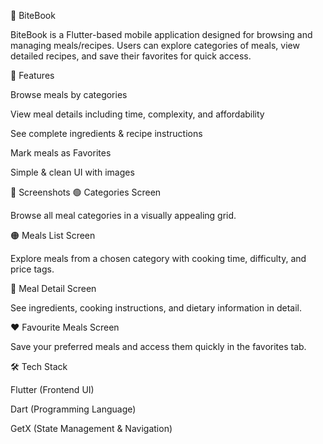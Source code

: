 🍴 BiteBook

BiteBook is a Flutter-based mobile application designed for browsing and managing meals/recipes.
Users can explore categories of meals, view detailed recipes, and save their favorites for quick access.

🚀 Features

Browse meals by categories

View meal details including time, complexity, and affordability

See complete ingredients & recipe instructions

Mark meals as Favorites

Simple & clean UI with images

📱 Screenshots
🟢 Categories Screen

Browse all meal categories in a visually appealing grid.


🟠 Meals List Screen

Explore meals from a chosen category with cooking time, difficulty, and price tags.


🔵 Meal Detail Screen

See ingredients, cooking instructions, and dietary information in detail.


❤️ Favourite Meals Screen

Save your preferred meals and access them quickly in the favorites tab.


🛠️ Tech Stack

Flutter (Frontend UI)

Dart (Programming Language)

GetX (State Management & Navigation)
